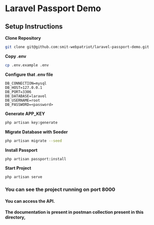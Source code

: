 # Laravel Passport Demo

## Setup Instructions

**Clone Repository**
```bash
git clone git@github.com:smit-webpatriot/laravel-passport-demo.git
```

**Copy .env**
```bash
cp .env.example .env
```

**Configure that .env file**
```
DB_CONNECTION=mysql
DB_HOST=127.0.0.1
DB_PORT=3306
DB_DATABASE=laravel
DB_USERNAME=root
DB_PASSWORD=<password>
```

**Generate APP_KEY**
```bash
php artisan key:generate
```

**Migrate Database with Seeder**
```bash
php artisan migrate --seed
```

**Install Passport**
```bash
php artisan passport:install
```

**Start Project**
```bash
php artisan serve
```

### You can see the project running on port 8000
#### You can access the API.
#### The documentation is present in postman collection present in this directory,
